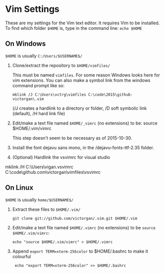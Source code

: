 Vim Settings
============

These are my settings for the Vim text editor. It requires Vim to be installed.
To find which folder `$HOME` is, type in the command line: `echo $HOME`

On Windows
----------
`$HOME` is usually `C:/Users/$USERNAME$/`

1. Clone/extract the repository to `$HOME/vimfiles/`

   This must be named `vimfiles`. For some reason Windows looks here for vim
   extensions. You can also make a symbol link from the windows command prompt
   like so:

   ```
   mklink /J C:\Users\vctrg\vimfiles C:\code\2015\github-victorgan\.vim
   ```

   (/J creates a hardlink to a directory or folder, /D soft symbolic link (default), /H hard link file)

2. Edit/make a text file named `$HOME/_vimrc` (no extensions) to be:
   source $HOME/.vim/vimrc

   This step doesn't seem to be necessary as of 2015-10-30.

3. Install the font dejavu sans mono, in the /dejavu-fonts-ttf-2.35 folder.

4. (Optional) Hardlink the vsvimrc for visual studio

mklink /H C:\Users\vigan\.vsvimrc C:\code\github.com\victorgan\vimfiles\vsvimrc

On Linux
--------
`$HOME` is usually `home/$USERNAME$/`


1. Extract these files to `$HOME/.vim/`

    ```
    git clone git://github.com/victorgan/.vim.git $HOME/.vim
    ```

2. Edit/make a text file named `$HOME/.vimrc` (no extensions) to be `source $HOME/.vim/vimrc`:

   ```
   echo "source $HOME/.vim/vimrc" > $HOME/.vimrc
   ```
3. Append `export TERM=xterm-256color` to $HOME/.bashrc to make it colourful

   ```
    echo "export TERM=xterm-256color" >> $HOME/.bashrc
   ```

